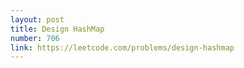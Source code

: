 ```yaml
---
layout: post
title: Design HashMap
number: 706
link: https://leetcode.com/problems/design-hashmap
---
```

